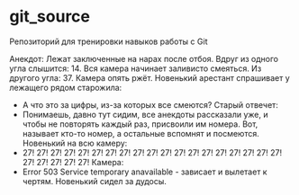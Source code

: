 # git_source

Репозиторий для тренировки навыков работы с Git

Анекдот: Лежат заключенные на нарах после отбоя. Вдруг из одного угла слышится: 14.
Вся камера начинает заливисто смеяться.
Из другого угла: 37.
Камера опять ржёт.
Новенький арестант спрашивает у лежащего рядом старожила:
- А что это за цифры, из-за которых все смеются?
Старый отвечет: 
- Понимаешь, давно тут сидим, все анекдоты рассказали уже, и чтобы не повторять каждый раз, присвоили им номера.
Вот, называет кто-то номер, а остальные вспомнят и посмеются.
Новенький на всю камеру:
- 27! 27! 27! 27! 27! 27! 27! 27! 27! 27! 27! 27! 27! 27! 27! 27! 27! 27! 27! 27! 27! 27! 27! 27!
Камера:
- Error 503 Service temporary anavailable - зависает и вылетает к чертям. Новенький сидел за дудосы.
